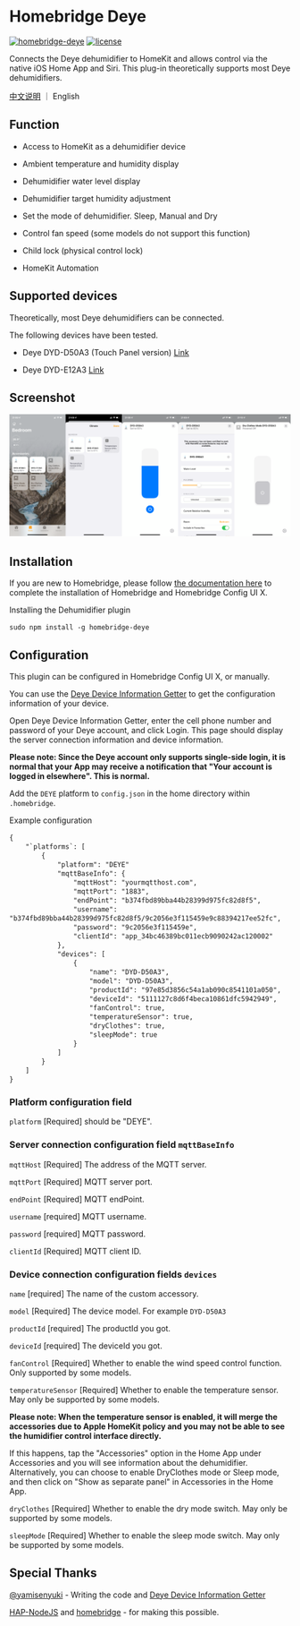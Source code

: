 # Homebridge Deye

[![homebridge-deye](https://badgen.net/npm/v/homebridge-deye?icon=npm)](https://www.npmjs.com/package/homebridge-deye)
[![license](https://badgen.net/github/license/IcesandSora/homebridge-deye)](https://github.com/IcesandSora/homebridge-deye/blob/master/LICENSE)

Connects the Deye dehumidifier to HomeKit and allows control via the native iOS Home App and Siri. This plug-in theoretically supports most Deye dehumidifiers.

[中文说明](https://github.com/IcesandSora/homebridge-deye/blob/master/README/zh-CN.md) ｜ English

## Function

- Access to HomeKit as a dehumidifier device

- Ambient temperature and humidity display

- Dehumidifier water level display

- Dehumidifier target humidity adjustment

- Set the mode of dehumidifier. Sleep, Manual and Dry

- Control fan speed (some models do not support this function)

- Child lock (physical control lock)

- HomeKit Automation

## Supported devices

Theoretically, most Deye dehumidifiers can be connected.

The following devices have been tested.

- Deye DYD-D50A3 (Touch Panel version) [Link](http://www.deye.cn/new/2020/04/14/%E5%AE%B6%E7%94%A8%E9%99%A4%E6%B9%BF%E6%9C%BAdyd-d50a3/)

- Deye DYD-E12A3 [Link](http://www.deye.cn/new/2020/04/15/%e5%ae%b6%e7%94%a8%e9%99%a4%e6%b9%bf%e6%9c%badyd-e12a3/)

## Screenshot

<center class="half">
    <img src="./README/img/Screenshot-EN.png"/>
</center>

## Installation

If you are new to Homebridge, please follow [the documentation here](https://github.com/homebridge/homebridge/wiki) to complete the installation of Homebridge and Homebridge Config UI X.

Installing the Dehumidifier plugin

```
sudo npm install -g homebridge-deye
```

## Configuration

This plugin can be configured in Homebridge Config UI X, or manually.

You can use the [Deye Device Information Getter](https://deyedev.tat.moe/) to get the configuration information of your device.

Open Deye Device Information Getter, enter the cell phone number and password of your Deye account, and click Login. This page should display the server connection information and device information.

**Please note: Since the Deye account only supports single-side login, it is normal that your App may receive a notification that "Your account is logged in elsewhere". This is normal.**

Add the `DEYE` platform to `config.json` in the home directory within `.homebridge`.

Example configuration

```
{
    "`platforms`: [
        {
            "platform": "DEYE"
            "mqttBaseInfo": {
                "mqttHost": "yourmqtthost.com",
                "mqttPort": "1883",
                "endPoint": "b374fbd89bba44b28399d975fc82d8f5",
                "username": "b374fbd89bba44b28399d975fc82d8f5/9c2056e3f115459e9c88394217ee52fc",
                "password": "9c2056e3f115459e",
                "clientId": "app_34bc46389bc011ecb9090242ac120002"
            },
            "devices": [
                {
                    "name": "DYD-D50A3",
                    "model": "DYD-D50A3",
                    "productId": "97e85d3856c54a1ab090c8541101a050",
                    "deviceId": "5111127c8d6f4beca10861dfc5942949",
                    "fanControl": true,
                    "temperatureSensor": true,
                    "dryClothes": true,
                    "sleepMode": true
                }
            ]
        }
    ]
}
```

### Platform configuration field

`platform` [Required] should be "DEYE".

### Server connection configuration field `mqttBaseInfo`

`mqttHost` [Required] The address of the MQTT server.

`mqttPort` [Required] MQTT server port.

`endPoint` [Required] MQTT endPoint.

`username` [required] MQTT username.

`password` [required] MQTT password.

`clientId` [Required] MQTT client ID.

### Device connection configuration fields `devices`

`name` [required] The name of the custom accessory.

`model` [Required] The device model. For example `DYD-D50A3`

`productId` [required] The productId you got.

`deviceId` [required] The deviceId you got.

`fanControl` [Required] Whether to enable the wind speed control function. Only supported by some models.

`temperatureSensor` [Required] Whether to enable the temperature sensor. May only be supported by some models.

**Please note: When the temperature sensor is enabled, it will merge the accessories due to Apple HomeKit policy and you may not be able to see the humidifier control interface directly.**

If this happens, tap the "Accessories" option in the Home App under Accessories and you will see information about the dehumidifier.
Alternatively, you can choose to enable DryClothes mode or Sleep mode, and then click on "Show as separate panel" in Accessories in the Home App.

`dryClothes` [Required] Whether to enable the dry mode switch. May only be supported by some models.

`sleepMode` [Required] Whether to enable the sleep mode switch. May only be supported by some models.

## Special Thanks

[@yamisenyuki](https://github.com/yamisenyuki) - Writing the code and [Deye Device Information Getter](https://github.com/yamisenyuki/Deye-Device-Information-Getter)

[HAP-NodeJS](https://github.com/KhaosT/HAP-NodeJS) and [homebridge](https://github.com/nfarina/homebridge) - for making this possible.
